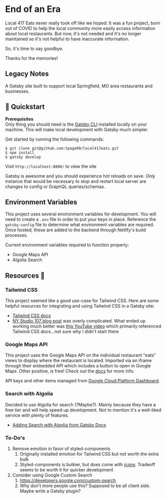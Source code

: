 # End of an Era

Local 417 Eats never really took off like we hoped. It was a fun project, born out of COVID to help the local community more easily access information about local restaurants. But now, it's not needed and it's no longer maintained so it's not helpful to have inaccurate information.

So, it's time to say goodbye.

Thanks for the memories!

## Legacy Notes

A Gatsby site built to support local Springfield, MO area restaurants and businesses.

## 🚀 Quickstart

**Prerequisites**  
Only thing you should need is the [Gatsby CLI](https://www.gatsbyjs.org/docs/quick-start#install-the-gatsby-cli) installed locally on your machine. This will make local development with Gatsby much simpler.

Get started by running the following commands:

```
$ git clone git@github.com:tpage99/local417eats.git
$ npm install
$ gatsby develop
```

Visit `http://localhost:8000/` to view the site

Gatsby is awesome and you should experience hot reloads on save. Only instance that would be necessary to stop and restart local server are changes to config or GraphQL queries/schemas.

## Environment Variables

This project uses several environment variables for development. You will need to create a `.env` file in order to put your keys in place. Reference the `gatsby-config` file to determine what environment variables are required. Once hosted, these are added to the backend through Netlify's build processes.

Current environment variables required to function properly:

- Google Maps API
- Algolia Search

## Resources 📕

### Tailwind CSS

This project seemed like a good use-case for Tailwind CSS. Here are some helpful resources for integrating and using Tailwind CSS in a Gatsby site:

- [Tailwind CSS docs](https://tailwindcss.com/docs/installation)
- [NY Studio 107 blog post](https://nystudio107.com/blog/using-tailwind-css-with-gatsby-react-emotion-styled-components) was overly complicated. What ended up working much better was [this YouTube video](https://youtu.be/d0v_ouu5mqU) which primarily referenced Tailwind CSS docs...not sure why I didn't start there

### Google Maps API

This project uses the Google Maps API on the individual restaurant "eats" views to display where the restaurant is located. Imported via an iframe through their embedded API which includes a button to open in Google Maps. Other positive, is free! Check out the [docs](https://developers.google.com/maps/documentation/embed/guide#place_mode) for more info.

API keys and other items managed from [Google Cloud Platform Dashboard](https://console.cloud.google.com/).

### Search with Algolia

Decided to use Algolia for search (?Maybe?). Mainly because they have a free tier and will help speed up development. Not to mention it's a well-liked service with plenty of features.

- [Adding Search with Algolia from Gatsby Docs](https://www.gatsbyjs.org/docs/adding-search-with-algolia/)

### To-Do's

1. Remove emotion in favor of styled-components
   1. Originally installed emotion for Tailwind CSS but not worth the extra bulk
   2. Styled-components is bulkier, but does come with [icons](https://styled-icons.js.org/). Tradeoff seems to be worth it for quicker development
2. Consider using Google Custom Search
   1. https://developers.google.com/custom-search
   2. Why don't more people use this? Supposed to be all client side. Maybe write a Gatsby plugin?
